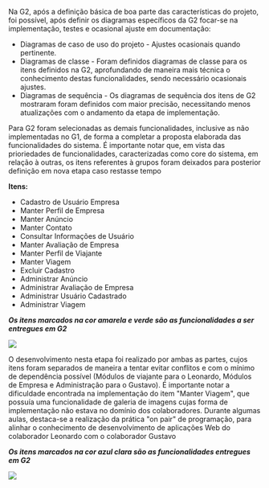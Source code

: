 <p>Na G2, após a definição básica de boa parte das características do projeto, foi possível, após definir os diagramas específicos da G2 focar-se na implementação, testes e ocasional ajuste em documentação:<br>
<ul><li>Diagramas de caso de uso do projeto - Ajustes ocasionais quando pertinente.<br>
</li><li>Diagramas de classe - Foram definidos diagramas de classe para os itens definidos na G2, aprofundando de maneira mais técnica o conhecimento destas funcionalidades, sendo necessário ocasionais ajustes.<br>
</li><li>Diagramas de sequência - Os diagramas de sequência dos itens de G2 mostraram foram definidos com maior precisão, necessitando menos atualizações com o andamento da etapa de implementação.</li></ul>

<p>Para G2 foram selecionadas as demais funcionalidades, inclusive as não implementadas no G1, de forma a completar a proposta elaborada das funcionalidades do sistema. É importante notar que, em vista das prioriedades de funcionalidades, caracterizadas como core do sistema, em relação à outras, os itens referentes à grupos foram deixados para posterior definição em nova etapa caso restasse tempo</p>

<b>Itens:</b>
<ul><li>Cadastro de Usuário Empresa<br>
</li><li>Manter Perfil de Empresa<br>
</li><li>Manter Anúncio<br>
</li><li>Manter Contato<br>
</li><li>Consultar Informações de Usuário<br>
</li><li>Manter Avaliação de Empresa<br>
</li><li>Manter Perfil de Viajante<br>
</li><li>Manter Viagem<br>
</li><li>Excluir Cadastro<br>
</li><li>Administrar Anúncio<br>
</li><li>Administrar Avaliação de Empresa<br>
</li><li>Administrar Usuário Cadastrado<br>
</li><li>Administrar Viagem</li></ul>

<i><b>Os itens marcados na cor amarela e verde são as funcionalidades a ser entregues em G2</b></i>

<img src='https://les-2013-1.googlecode.com/svn/wiki/img/usecase/visao_geral_g2.jpg' />

<p>O desenvolvimento nesta etapa foi realizado por ambas as partes, cujos itens foram separados de maneira a tentar evitar conflitos e com o mínimo de dependência possível (Módulos de viajante para o Leonardo, Módulos de Empresa e Administração para o Gustavo). É importante notar a dificuldade encontrada na implementação do item "Manter Viagem", que possuía uma funcionalidade de galeria de imagens cujas forma de implementação não estava no domínio dos colaboradores. Durante algumas aulas, destaca-se a realização da prática "on pair" de programação, para alinhar o conhecimento de desenvolvimento de aplicações Web do colaborador Leonardo com o colaborador Gustavo</p>

<i><b>Os itens marcados na cor azul clara são as funcionalidades entregues em G2</b></i>

<img src='https://les-2013-1.googlecode.com/svn/wiki/img/usecase/visao_geral_pos_g2.jpg' />